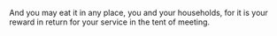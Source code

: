 And you may eat it in any place, you and your households, for it is your reward in return for your service in the tent of meeting.

